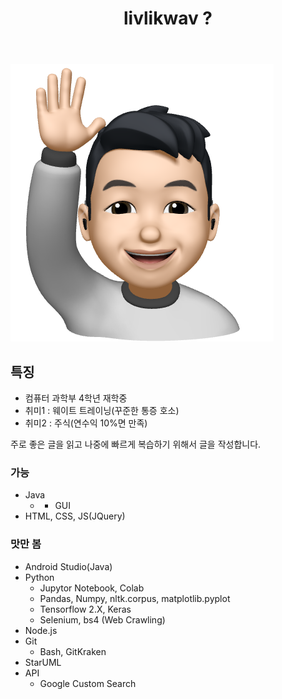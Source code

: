 ﻿---
title: "livlikwav ?"
permalink: /about/
layout: single
---

![hello_mimoticon_img](/assets/images/bio_hello.png)

## 특징
-  컴퓨터 과학부 4학년 재학중
-  취미1 : 웨이트 트레이닝(꾸준한 통증 호소)
-  취미2 : 주식(연수익 10%면 만족)

주로 좋은 글을 읽고 나중에 빠르게 복습하기 위해서 글을 작성합니다.

### 가능
-  Java
    - + GUI
-  HTML, CSS, JS(JQuery)

### 맛만 봄
-  Android Studio(Java)
-  Python
    -  Jupytor Notebook, Colab
    -  Pandas, Numpy, nltk.corpus, matplotlib.pyplot
    -  Tensorflow 2.X, Keras
    -  Selenium, bs4 (Web Crawling)
-  Node.js
-  Git
    -  Bash, GitKraken
-  StarUML
-  API
    - Google Custom Search 
